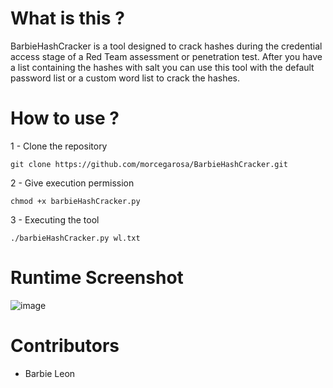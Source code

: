# What is this ?
BarbieHashCracker is a tool designed to crack hashes during the credential access stage of a Red Team assessment or penetration test. 
After you have a list containing the hashes with salt you can use this tool with the default password list or a custom word list to crack the hashes.

# How to use ?
1 - Clone the repository
```
git clone https://github.com/morcegarosa/BarbieHashCracker.git
```
2 - Give execution permission
```
chmod +x barbieHashCracker.py
```
3 - Executing the tool
```
./barbieHashCracker.py wl.txt
```
# Runtime Screenshot
![image](https://github.com/morcegarosa/BarbieHashCracker/assets/62800841/907d085e-daf1-4369-8075-9bf3fa3554bd)

# Contributors
- Barbie Leon
